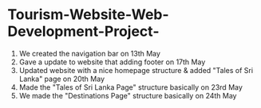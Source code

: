 # Tourism-Website-Web-Development-Project-

1. We created the navigation bar on 13th May
2. Gave a update to website that adding footer on 17th May
3. Updated website with a nice homepage structure & added "Tales of Sri Lanka" page on 20th May
4. Made the "Tales of Sri Lanka Page" structure basically on 23rd May
5. We made the "Destinations Page" structure basically on 24th May
